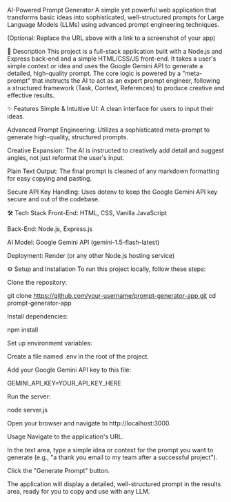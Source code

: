 AI-Powered Prompt Generator
A simple yet powerful web application that transforms basic ideas into sophisticated, well-structured prompts for Large Language Models (LLMs) using advanced prompt engineering techniques.

(Optional: Replace the URL above with a link to a screenshot of your app)

🚀 Description
This project is a full-stack application built with a Node.js and Express back-end and a simple HTML/CSS/JS front-end. It takes a user's simple context or idea and uses the Google Gemini API to generate a detailed, high-quality prompt. The core logic is powered by a "meta-prompt" that instructs the AI to act as an expert prompt engineer, following a structured framework (Task, Context, References) to produce creative and effective results.

✨ Features
Simple & Intuitive UI: A clean interface for users to input their ideas.

Advanced Prompt Engineering: Utilizes a sophisticated meta-prompt to generate high-quality, structured prompts.

Creative Expansion: The AI is instructed to creatively add detail and suggest angles, not just reformat the user's input.

Plain Text Output: The final prompt is cleaned of any markdown formatting for easy copying and pasting.

Secure API Key Handling: Uses dotenv to keep the Google Gemini API key secure and out of the codebase.

🛠️ Tech Stack
Front-End: HTML, CSS, Vanilla JavaScript

Back-End: Node.js, Express.js

AI Model: Google Gemini API (gemini-1.5-flash-latest)

Deployment: Render (or any other Node.js hosting service)

⚙️ Setup and Installation
To run this project locally, follow these steps:

Clone the repository:

git clone https://github.com/your-username/prompt-generator-app.git
cd prompt-generator-app

Install dependencies:

npm install

Set up environment variables:

Create a file named .env in the root of the project.

Add your Google Gemini API key to this file:

GEMINI_API_KEY=YOUR_API_KEY_HERE

Run the server:

node server.js

Open your browser and navigate to http://localhost:3000.

Usage
Navigate to the application's URL.

In the text area, type a simple idea or context for the prompt you want to generate (e.g., "a thank you email to my team after a successful project").

Click the "Generate Prompt" button.

The application will display a detailed, well-structured prompt in the results area, ready for you to copy and use with any LLM.
